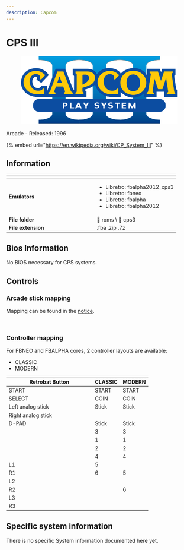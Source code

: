 ```yaml
---
description: Capcom
---
```


# CPS III

<div align="left">

<figure><img src="https://raw.githubusercontent.com/fabricecaruso/es-theme-carbon/52ff37c9e265587d006945a2ba695b5a962b3a3d/art/logos/cps3.svg" alt=""><figcaption></figcaption></figure>

</div>

Arcade - Released: 1996

{% embed url="https://en.wikipedia.org/wiki/CP_System_III" %}

## Information

<table data-header-hidden><thead><tr><th width="224"></th><th></th></tr></thead><tbody><tr><td><strong>Emulators</strong></td><td><ul><li>Libretro: fbalpha2012_cps3</li><li>Libretro: fbneo</li><li>Libretro: fbalpha</li><li>Libretro: fbalpha2012</li></ul></td></tr><tr><td><strong>File folder</strong></td><td><span data-gb-custom-inline data-tag="emoji" data-code="1f4c2">📂</span> roms \ <span data-gb-custom-inline data-tag="emoji" data-code="1f4c2">📂</span> cps3</td></tr><tr><td><strong>File extension</strong></td><td>.fba .zip .7z</td></tr></tbody></table>

## Bios Information

No BIOS necessary for CPS systems.

## Controls

### Arcade stick mapping

Mapping can be found in the [notice](http://retrobat.ovh/notice/notice.pdf).

<div align="left">

<figure><img src="https://i.imgur.com/kXBcdsB.png" alt=""><figcaption></figcaption></figure>

</div>

### Controller mapping

For FBNEO and FBALPHA cores, 2 controller layouts are available:

* CLASSIC
* MODERN

<table><thead><tr><th width="219">Retrobat Button</th><th>CLASSIC</th><th>MODERN</th></tr></thead><tbody><tr><td>START</td><td>START</td><td>START</td></tr><tr><td>SELECT</td><td>COIN</td><td>COIN</td></tr><tr><td>Left analog stick</td><td>Stick</td><td>Stick</td></tr><tr><td>Right analog stick</td><td></td><td></td></tr><tr><td>D-PAD</td><td>Stick</td><td>Stick</td></tr><tr><td><img src="../../../../.gitbook/assets/image (43).png" alt=""></td><td>3</td><td>3</td></tr><tr><td><img src="../../../../.gitbook/assets/image (25).png" alt=""></td><td>1</td><td>1</td></tr><tr><td><img src="../../../../.gitbook/assets/image (11).png" alt=""></td><td>2</td><td>2</td></tr><tr><td><img src="../../../../.gitbook/assets/image (45).png" alt=""></td><td>4</td><td>4</td></tr><tr><td>L1</td><td>5</td><td></td></tr><tr><td>R1</td><td>6</td><td>5</td></tr><tr><td>L2</td><td></td><td></td></tr><tr><td>R2</td><td></td><td>6</td></tr><tr><td>L3</td><td></td><td></td></tr><tr><td>R3</td><td></td><td></td></tr></tbody></table>

## Specific system information

There is no specific System information documented here yet.
